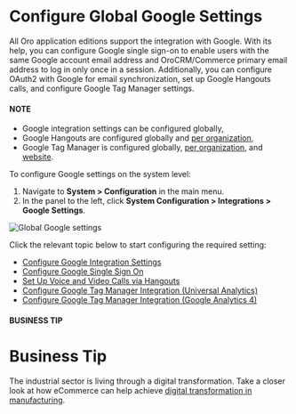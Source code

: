 <a id="admin-configuration-integrations-google"></a>

# Configure Global Google Settings

All Oro application editions support the integration with Google. With its help, you can configure Google single sign-on to enable users with the same Google account email address and OroCRM/Commerce primary email address to log in only once in a session. Additionally, you can configure OAuth2 with Google for email synchronization, set up Google Hangouts calls, and configure Google Tag Manager settings.

#### NOTE
* Google integration settings can be configured globally,
* Google Hangouts are configured globally and [per organization](../../../../user-management/organizations/org-configuration/general-setup-org/integrations/organization-google.md#user-guide-hangouts-org),
* Google Tag Manager is configured globally, [per organization](../../../../user-management/organizations/org-configuration/general-setup-org/integrations/organization-google.md#user-guide-hangouts-org), and [website](../../../../websites/web-configuration/general-sys-config/integrations/index.md#website-google-settings).

To configure Google settings on the system level:

1. Navigate to **System > Configuration** in the main menu.
2. In the panel to the left, click **System Configuration > Integrations > Google Settings**.

![Global Google settings](user/img/system/config_system/google_settings_new.jpg)

Click the relevant topic below to start configuring the required setting:

* [Configure Google Integration Settings](google-integration.md#system-configuration-integrations-google)
* [Configure Google Single Sign On](google-single-sign-on.md#user-guide-google-single-sign-on)
* [Set Up Voice and Video Calls via Hangouts](hangouts.md#user-guide-hangouts)
* [Configure Google Tag Manager Integration (Universal Analytics)](../../../../integrations/gtm/index.md#gtm-integration)
* [Configure Google Tag Manager Integration (Google Analytics 4)](../../../../integrations/gtm-ga4/index.md#gtm-ga-4-integration)

#### BUSINESS TIP
# Business Tip

The industrial sector is living through a digital transformation. Take a closer look at how eCommerce can help achieve <a href="https://oroinc.com/b2b-ecommerce/blog/digital-transformation-in-manufacturing/" target="_blank">digital transformation in manufacturing</a>.
